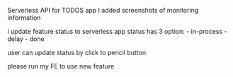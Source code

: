 Serverless API for TODOS app
I added screenshots of monitoring information

i update feature status to serverless app
status has 3 option: - in-process
                     - delay
                     - done

user can update status by click to pencil button

please run my FE to use new feature